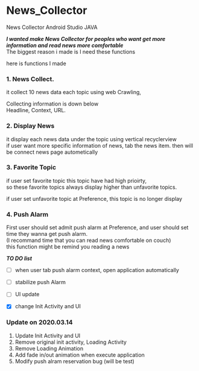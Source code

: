 # News_Collector
News Collector Android Studio JAVA

***I wanted make News Collector for peoples who want get more information and read news more comfortable***  
The biggest reason i made is I need these functions

here is functions I made    
### 1. News Collect.
it collect 10 news data each topic using web Crawling,  

Collecting information is down below  
Headline, Context, URL.

### 2. Display News  
it display each news data under the topic using vertical recyclerview    
if user want more specific information of news, tab the news item. then will be connect news page autometically


### 3. Favorite Topic  
if user set favorite topic this topic have had high prioirty,  
so these favorite topics always display higher than unfavorite topics.


if user set unfavorite topic at Preference, this topic is no longer display

### 4. Push Alarm  
First user should set admit push alarm at Preference, and user should set time they wanna get push alarm.   
(I recommand time that you can read news comfortable on couch)  
this function might be remind you reading a news 

 ***TO DO list***
 - [ ] when user tab push alarm context, open application automatically 
 - [ ] stabilize push Alarm    
 - [ ] UI update  
 - [x] change Init Activity and UI
 
 
 
 ### Update on 2020.03.14
 1. Update Init Activity and UI
 2. Remove original init activity, Loading Activity
 3. Remove Loading Animation
 4. Add fade in/out animation when execute application 
 5. Modify push alram reservation bug (will be test)
 
